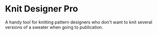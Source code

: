 # Knit Designer Pro

A handy tool for knitting pattern designers who don't want to knit several versions of a sweater when going to publication.
